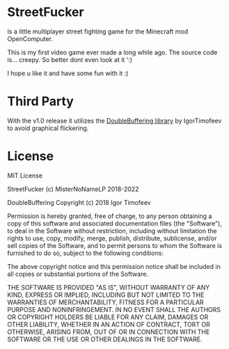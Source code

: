 # StreetFucker
Is a little multiplayer street fighting game for the Minecraft mod OpenComputer.

This is my first video game ever made a long while ago.
The source code is... creepy. So better dont even look at it ':)

I hope u like it and have some fun with it :)

# Third Party
With the v1.0 release it utilizes the [DoubleBuffering library](https://github.com/IgorTimofeev/DoubleBuffering) by IgorTimofeev to avoid graphical flickering.

# License
MIT License

StreetFucker (c) MisterNoNameLP 2018-2022

DoubleBuffering Copyright (c) 2018 Igor Timofeev

Permission is hereby granted, free of charge, to any person obtaining a copy
of this software and associated documentation files (the "Software"), to deal
in the Software without restriction, including without limitation the rights
to use, copy, modify, merge, publish, distribute, sublicense, and/or sell
copies of the Software, and to permit persons to whom the Software is
furnished to do so, subject to the following conditions:

The above copyright notice and this permission notice shall be included in all
copies or substantial portions of the Software.

THE SOFTWARE IS PROVIDED "AS IS", WITHOUT WARRANTY OF ANY KIND, EXPRESS OR
IMPLIED, INCLUDING BUT NOT LIMITED TO THE WARRANTIES OF MERCHANTABILITY,
FITNESS FOR A PARTICULAR PURPOSE AND NONINFRINGEMENT. IN NO EVENT SHALL THE
AUTHORS OR COPYRIGHT HOLDERS BE LIABLE FOR ANY CLAIM, DAMAGES OR OTHER
LIABILITY, WHETHER IN AN ACTION OF CONTRACT, TORT OR OTHERWISE, ARISING FROM,
OUT OF OR IN CONNECTION WITH THE SOFTWARE OR THE USE OR OTHER DEALINGS IN THE
SOFTWARE.